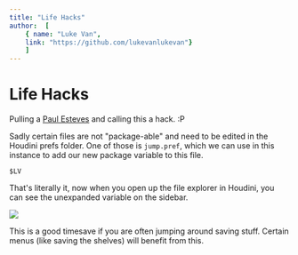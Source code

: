 ```yaml
---
title: "Life Hacks"
author:  [
	{ name: "Luke Van",
	link: "https://github.com/lukevanlukevan"}
	]
---
```


# Life Hacks

Pulling a [Paul Esteves](https://www.instagram.com/paulesteves28/) and calling this a hack. :P

Sadly certain files are not "package-able" and need to be edited in the Houdini prefs folder. One of those is `jump.pref`, which we can use in this instance to add our new package variable to this file.

```text
$LV
```

That's literally it, now when you open up the file explorer in Houdini, you can see the unexpanded variable on the sidebar.

![](/img/LifeHacks/01.png)

This is a good timesave if you are often jumping around saving stuff. Certain menus (like saving the shelves) will benefit from this.
